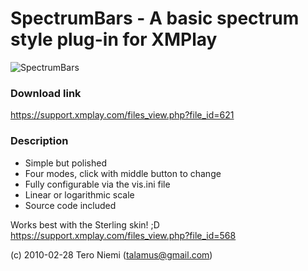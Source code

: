 # SpectrumBars - A basic spectrum style plug-in for XMPlay

![SpectrumBars](https://github.com/talamus/xmplay-spectrumbars/assets/1710153/6a246e2b-a4d5-4a25-9bdf-6354e2169ce0)

### Download link
https://support.xmplay.com/files_view.php?file_id=621

### Description

- Simple but polished
- Four modes, click with middle button to change
- Fully configurable via the vis.ini file
- Linear or logarithmic scale
- Source code included

Works best with the Sterling skin! ;D<br>
https://support.xmplay.com/files_view.php?file_id=568

(c) 2010-02-28 Tero Niemi (talamus@gmail.com)
